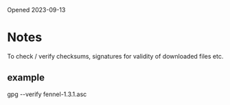 Opened 2023-09-13


# Notes


To check / verify checksums, signatures for validity of downloaded files etc.

## example

gpg --verify fennel-1.3.1.asc

